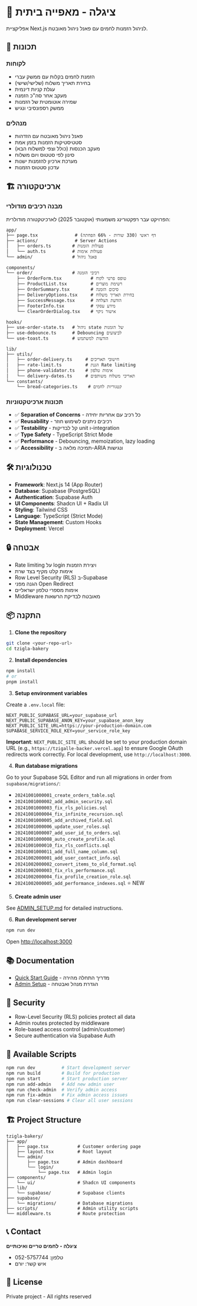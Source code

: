 # 🥖 ציגלה - מאפייה ביתית

אפליקציית Next.js לניהול הזמנות לחמים עם פאנל ניהול מאובטח.

## 🚀 תכונות

### לקוחות

- הזמנת לחמים בקלות עם ממשק עברי
- בחירת תאריך משלוח (שלישי/שישי)
- עגלת קניות דינמית
- מעקב אחר סה"כ הזמנה
- שמירה אוטומטית של הזמנות
- ממשק רספונסיבי ונגיש

### מנהלים

- פאנל ניהול מאובטח עם הזדהות
- סטטיסטיקות הזמנות בזמן אמת
- מעקב הכנסות (כולל וצפי למשלוח הבא)
- סינון לפי סטטוס ויום משלוח
- מערכת ארכיון להזמנות ישנות
- עדכון סטטוס הזמנות

## 🏗️ ארכיטקטורה

### מבנה רכיבים מודולרי

הפרויקט עבר רפקטורינג משמעותי (אוקטובר 2025) לארכיטקטורה מודולרית:

```
app/
├── page.tsx              # דף ראשי (330 שורות - 66% הפחתה)
├── actions/              # Server Actions
│   ├── orders.ts        # פעולות הזמנות
│   └── auth.ts          # פעולות אימות
└── admin/               # פאנל ניהול

components/
└── order/               # רכיבי הזמנה
    ├── OrderForm.tsx           # טופס פרטי לקוח
    ├── ProductList.tsx         # רשימת מוצרים
    ├── OrderSummary.tsx        # סיכום הזמנה
    ├── DeliveryOptions.tsx     # בחירת תאריך משלוח
    ├── SuccessMessage.tsx      # הודעת הצלחה
    ├── FooterInfo.tsx          # מידע עסקי
    └── ClearOrderDialog.tsx    # אישור ניקוי

hooks/
├── use-order-state.ts   # ניהול state של הזמנות
├── use-debounce.ts      # Debouncing לביצועים
└── use-toast.ts         # הודעות למשתמש

lib/
├── utils/
│   ├── order-delivery.ts     # חישובי תאריכים
│   ├── rate-limit.ts         # הגנת Rate limiting
│   ├── phone-validator.ts    # אימות טלפון
│   └── delivery-dates.ts     # תאריכי משלוח משותפים
└── constants/
    └── bread-categories.ts    # קטגוריות לחמים
```

### תכונות ארכיטקטוניות

- ✅ **Separation of Concerns** - כל רכיב עם אחריות יחידה
- ✅ **Reusability** - רכיבים ניתנים לשימוש חוזר
- ✅ **Testability** - קל לבדיקות unit ו-integration
- ✅ **Type Safety** - TypeScript Strict Mode
- ✅ **Performance** - Debouncing, memoization, lazy loading
- ✅ **Accessibility** - תמיכה מלאה ב-ARIA ונגישות

## 🛠️ טכנולוגיות

- **Framework**: Next.js 14 (App Router)
- **Database**: Supabase (PostgreSQL)
- **Authentication**: Supabase Auth
- **UI Components**: Shadcn UI + Radix UI
- **Styling**: Tailwind CSS
- **Language**: TypeScript (Strict Mode)
- **State Management**: Custom Hooks
- **Deployment**: Vercel

## 🔒 אבטחה

- Rate limiting על login ויצירת הזמנות
- אימות קלט מקיף בצד שרת
- Row Level Security (RLS) ב-Supabase
- הגנה מפני Open Redirect
- אימות מספרי טלפון ישראליים
- Middleware מאובטח לבדיקת הרשאות

## 📦 התקנה

1. **Clone the repository**

```bash
git clone <your-repo-url>
cd tzigla-bakery
```

2. **Install dependencies**

```bash
npm install
# or
pnpm install
```

3. **Setup environment variables**

Create a `.env.local` file:

```env
NEXT_PUBLIC_SUPABASE_URL=your_supabase_url
NEXT_PUBLIC_SUPABASE_ANON_KEY=your_supabase_anon_key
NEXT_PUBLIC_SITE_URL=https://your-production-domain.com
SUPABASE_SERVICE_ROLE_KEY=your_service_role_key
```

**Important**: `NEXT_PUBLIC_SITE_URL` should be set to your production domain URL (e.g., `https://tzigalle-backer.vercel.app`) to ensure Google OAuth redirects work correctly. For local development, use `http://localhost:3000`.

4. **Run database migrations**

Go to your Supabase SQL Editor and run all migrations in order from `supabase/migrations/`:

- `20241001000001_create_orders_table.sql`
- `20241001000002_add_admin_security.sql`
- `20241001000003_fix_rls_policies.sql`
- `20241001000004_fix_infinite_recursion.sql`
- `20241001000005_add_archived_field.sql`
- `20241001000006_update_user_roles.sql`
- `20241001000007_add_user_id_to_orders.sql`
- `20241001000008_auto_create_profile.sql`
- `20241001000010_fix_rls_conflicts.sql`
- `20241001000011_add_full_name_column.sql`
- `20241002000001_add_user_contact_info.sql`
- `20241002000002_convert_items_to_old_format.sql`
- `20241002000003_fix_rls_performance.sql`
- `20241002000004_fix_profile_creation_role.sql`
- `20241002000005_add_performance_indexes.sql` ⭐ NEW

5. **Create admin user**

See [ADMIN_SETUP.md](./ADMIN_SETUP.md) for detailed instructions.

6. **Run development server**

```bash
npm run dev
```

Open [http://localhost:3000](http://localhost:3000)

## 📚 Documentation

- [Quick Start Guide](./QUICK_START.md) - מדריך התחלה מהירה
- [Admin Setup](./ADMIN_SETUP.md) - הגדרת מנהל ואבטחה

## 🔐 Security

- Row-Level Security (RLS) policies protect all data
- Admin routes protected by middleware
- Role-based access control (admin/customer)
- Secure authentication via Supabase Auth

## 📝 Available Scripts

```bash
npm run dev          # Start development server
npm run build        # Build for production
npm run start        # Start production server
npm run add-admin    # Add new admin user
npm run check-admin  # Verify admin access
npm run fix-admin    # Fix admin access issues
npm run clear-sessions # Clear all user sessions
```

## 🏗️ Project Structure

```
tzigla-bakery/
├── app/
│   ├── page.tsx           # Customer ordering page
│   ├── layout.tsx         # Root layout
│   └── admin/
│       ├── page.tsx       # Admin dashboard
│       └── login/
│           └── page.tsx   # Admin login
├── components/
│   └── ui/                # Shadcn UI components
├── lib/
│   └── supabase/          # Supabase clients
├── supabase/
│   └── migrations/        # Database migrations
├── scripts/               # Admin utility scripts
└── middleware.ts          # Route protection
```

## 📞 Contact

**ציגלה - לחמים טריים ואיכותיים**

- טלפון: 052-5757744
- איש קשר: יורם

## 📄 License

Private project - All rights reserved
